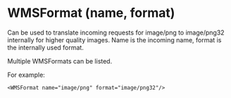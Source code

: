 WMSFormat (name, format)
========================

Can be used to translate incoming requests for image/png to image/png32
internally for higher quality images. Name is the incoming name, format
is the internally used format.

Multiple WMSFormats can be listed.

For example:
```
<WMSFormat name="image/png" format="image/png32"/>
```
